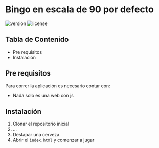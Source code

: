 # Bingo en escala de 90 por defecto

![version](https://img.shields.io/badge/version-1.0.0-blue.svg) 
![license](https://img.shields.io/badge/license-MIT-blue.svg)

## Tabla de Contenido
* Pre requisitos
* Instalación

## Pre requisitos

Para correr la aplicación es necesario contar con:

 - Nada solo es una web con js


## Instalación
1. Clonar el repositorio inicial
2. ...
3. Destapar una cerveza.
4. Abrir el `index.html` y comenzar a jugar
